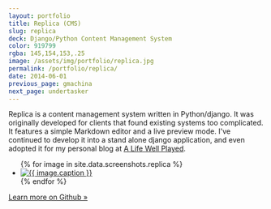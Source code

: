 ```yaml
---
layout: portfolio
title: Replica (CMS)
slug: replica
deck: Django/Python Content Management System
color: 919799
rgba: 145,154,153,.25
image: /assets/img/portfolio/replica.jpg
permalink: /portfolio/replica/
date: 2014-06-01
previous_page: gmachina
next_page: undertasker
---
```


Replica is a content management system written in Python/django. It was originally developed for clients that found existing systems too complicated. It features a simple Markdown editor and a live preview mode. I've continued to develop it into a stand alone django application, and even adopted it for my personal blog at [A Life Well Played](http://alifewellplayed.com/).

<ul class="list-inline clearfix">
{% for image in site.data.screenshots.replica %}
<li class="col-xs-1">
<a href="{{image.url}}" class="thumbnail lightbox">
  <img class="img-rounded" src="{{image.thumb}}" alt="{{ image.caption }}">
</a>
</li>
{% endfor %}
</ul>

[Learn more on Github &raquo;](https://github.com/underlost/Replica)
